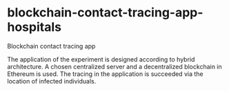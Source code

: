 # blockchain-contact-tracing-app-hospitals
Blockchain contact tracing app

<p>The application of the experiment is designed according to hybrid architecture. A chosen centralized server and a decentralized blockchain in Ethereum is used. The tracing in the application is succeeded via the location of infected individuals.</p>



